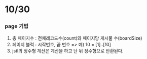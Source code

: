 10/30
===

### page 기법

1. 총 페이지수 : 전체레코드수(count)와 페이지당 게시물 수(boardSize)
2. 페이지 블럭 : 시작번호, 끝 번호 => 예) 10 = [1]..[10]
3. jstl의 정수형 계산은 계산을 하고 난 뒤 정수형으로 반환된다.

